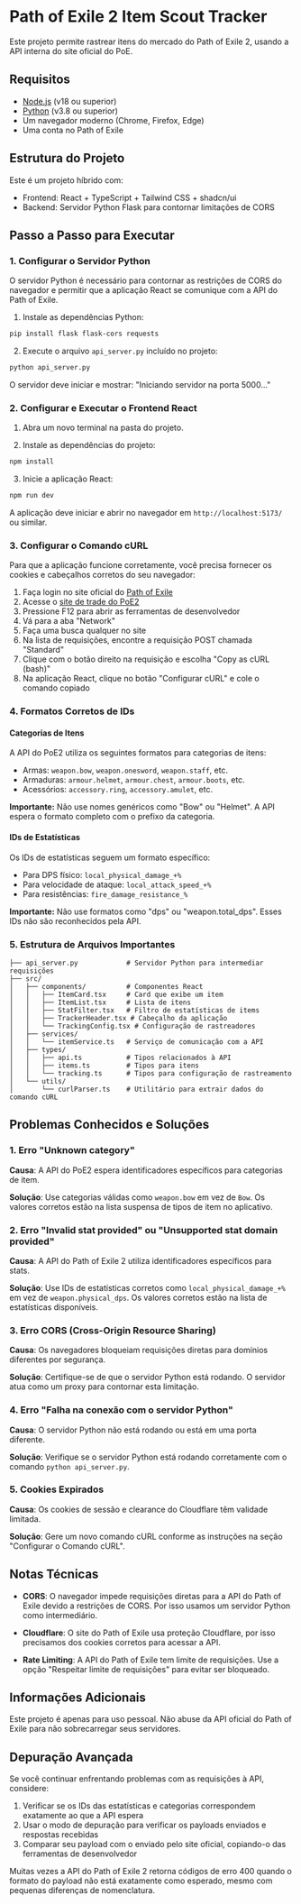 
# Path of Exile 2 Item Scout Tracker

Este projeto permite rastrear itens do mercado do Path of Exile 2, usando a API interna do site oficial do PoE.

## Requisitos

- [Node.js](https://nodejs.org/) (v18 ou superior)
- [Python](https://www.python.org/) (v3.8 ou superior)
- Um navegador moderno (Chrome, Firefox, Edge)
- Uma conta no Path of Exile

## Estrutura do Projeto

Este é um projeto híbrido com:
- Frontend: React + TypeScript + Tailwind CSS + shadcn/ui
- Backend: Servidor Python Flask para contornar limitações de CORS

## Passo a Passo para Executar

### 1. Configurar o Servidor Python

O servidor Python é necessário para contornar as restrições de CORS do navegador e permitir que a aplicação React se comunique com a API do Path of Exile.

1. Instale as dependências Python:

```bash
pip install flask flask-cors requests
```

2. Execute o arquivo `api_server.py` incluído no projeto:

```bash
python api_server.py
```

O servidor deve iniciar e mostrar: "Iniciando servidor na porta 5000..."

### 2. Configurar e Executar o Frontend React

1. Abra um novo terminal na pasta do projeto.

2. Instale as dependências do projeto:

```bash
npm install
```

3. Inicie a aplicação React:

```bash
npm run dev
```

A aplicação deve iniciar e abrir no navegador em `http://localhost:5173/` ou similar.

### 3. Configurar o Comando cURL

Para que a aplicação funcione corretamente, você precisa fornecer os cookies e cabeçalhos corretos do seu navegador:

1. Faça login no site oficial do [Path of Exile](https://www.pathofexile.com)
2. Acesse o [site de trade do PoE2](https://www.pathofexile.com/trade2/search/poe2/Standard)
3. Pressione F12 para abrir as ferramentas de desenvolvedor
4. Vá para a aba "Network"
5. Faça uma busca qualquer no site
6. Na lista de requisições, encontre a requisição POST chamada "Standard"
7. Clique com o botão direito na requisição e escolha "Copy as cURL (bash)"
8. Na aplicação React, clique no botão "Configurar cURL" e cole o comando copiado

### 4. Formatos Corretos de IDs

#### Categorias de Itens

A API do PoE2 utiliza os seguintes formatos para categorias de itens:

- Armas: `weapon.bow`, `weapon.onesword`, `weapon.staff`, etc.
- Armaduras: `armour.helmet`, `armour.chest`, `armour.boots`, etc.
- Acessórios: `accessory.ring`, `accessory.amulet`, etc.

**Importante:** Não use nomes genéricos como "Bow" ou "Helmet". A API espera o formato completo com o prefixo da categoria.

#### IDs de Estatísticas

Os IDs de estatísticas seguem um formato específico:

- Para DPS físico: `local_physical_damage_+%`
- Para velocidade de ataque: `local_attack_speed_+%`
- Para resistências: `fire_damage_resistance_%`

**Importante:** Não use formatos como "dps" ou "weapon.total_dps". Esses IDs não são reconhecidos pela API.

### 5. Estrutura de Arquivos Importantes

```
├── api_server.py            # Servidor Python para intermediar requisições
├── src/
│   ├── components/          # Componentes React
│   │   ├── ItemCard.tsx     # Card que exibe um item
│   │   ├── ItemList.tsx     # Lista de itens
│   │   ├── StatFilter.tsx   # Filtro de estatísticas de items
│   │   ├── TrackerHeader.tsx # Cabeçalho da aplicação
│   │   └── TrackingConfig.tsx # Configuração de rastreadores
│   ├── services/
│   │   └── itemService.ts   # Serviço de comunicação com a API
│   ├── types/
│   │   ├── api.ts           # Tipos relacionados à API
│   │   ├── items.ts         # Tipos para itens
│   │   └── tracking.ts      # Tipos para configuração de rastreamento
│   └── utils/
│       └── curlParser.ts    # Utilitário para extrair dados do comando cURL
```

## Problemas Conhecidos e Soluções

### 1. Erro "Unknown category"

**Causa**: A API do PoE2 espera identificadores específicos para categorias de item.

**Solução**: Use categorias válidas como `weapon.bow` em vez de `Bow`. Os valores corretos estão na lista suspensa de tipos de item no aplicativo.

### 2. Erro "Invalid stat provided" ou "Unsupported stat domain provided"

**Causa**: A API do Path of Exile 2 utiliza identificadores específicos para stats.

**Solução**: Use IDs de estatísticas corretos como `local_physical_damage_+%` em vez de `weapon.physical_dps`. Os valores corretos estão na lista de estatísticas disponíveis.

### 3. Erro CORS (Cross-Origin Resource Sharing)

**Causa**: Os navegadores bloqueiam requisições diretas para domínios diferentes por segurança.

**Solução**: Certifique-se de que o servidor Python está rodando. O servidor atua como um proxy para contornar esta limitação.

### 4. Erro "Falha na conexão com o servidor Python"

**Causa**: O servidor Python não está rodando ou está em uma porta diferente.

**Solução**: Verifique se o servidor Python está rodando corretamente com o comando `python api_server.py`.

### 5. Cookies Expirados

**Causa**: Os cookies de sessão e clearance do Cloudflare têm validade limitada.

**Solução**: Gere um novo comando cURL conforme as instruções na seção "Configurar o Comando cURL".

## Notas Técnicas

- **CORS**: O navegador impede requisições diretas para a API do Path of Exile devido a restrições de CORS. Por isso usamos um servidor Python como intermediário.
  
- **Cloudflare**: O site do Path of Exile usa proteção Cloudflare, por isso precisamos dos cookies corretos para acessar a API.

- **Rate Limiting**: A API do Path of Exile tem limite de requisições. Use a opção "Respeitar limite de requisições" para evitar ser bloqueado.

## Informações Adicionais

Este projeto é apenas para uso pessoal. Não abuse da API oficial do Path of Exile para não sobrecarregar seus servidores.

## Depuração Avançada

Se você continuar enfrentando problemas com as requisições à API, considere:

1. Verificar se os IDs das estatísticas e categorias correspondem exatamente ao que a API espera
2. Usar o modo de depuração para verificar os payloads enviados e respostas recebidas
3. Comparar seu payload com o enviado pelo site oficial, copiando-o das ferramentas de desenvolvedor

Muitas vezes a API do Path of Exile 2 retorna códigos de erro 400 quando o formato do payload não está exatamente como esperado, mesmo com pequenas diferenças de nomenclatura.
